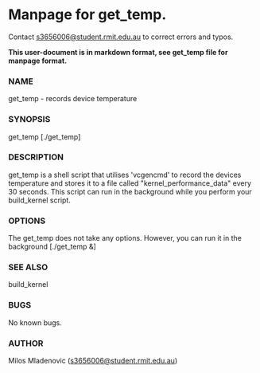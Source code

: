 # Manpage for get_temp.

Contact s3656006@student.rmit.edu.au to correct errors and typos.

**This user-document is in markdown format, see get_temp file for manpage format.**

### NAME

get_temp \- records device temperature

### SYNOPSIS

get_temp [./get_temp]

### DESCRIPTION

get_temp is a shell script that utilises 'vcgencmd' to record the devices temperature and stores it to a file called "kernel_performance_data" every 30 seconds. This script can run in the background while you perform your build_kernel script.

### OPTIONS

The get_temp does not take any options. However, you can run it in the background [./get_temp &]

### SEE ALSO

build_kernel

### BUGS

No known bugs.

### AUTHOR

Milos Mladenovic (s3656006@student.rmit.edu.au)
